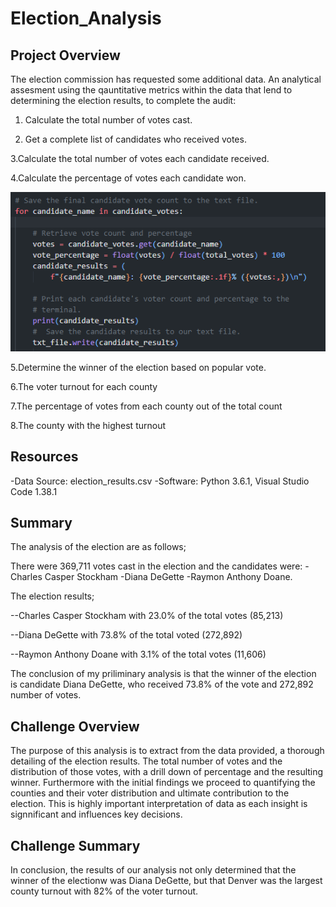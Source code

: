 # Election_Analysis

## Project Overview
  The election commission has requested some additional data. An analytical assesment using the qauntitative metrics within the data that lend to determining the election results, to complete the audit:


  1. Calculate the total number of votes cast.

  2. Get a complete list of candidates who received votes.

  3.Calculate the total number of votes each candidate received.
  
  4.Calculate the percentage of votes each candidate won.
  
  ![Candidate_counts](https://github.com/Jonjos95/Election_Analysis/blob/main/Candidate_counts.png?raw=true)

  5.Determine the winner of the election based on popular vote.

  6.The voter turnout for each county

  7.The percentage of votes from each county out of the total count

  8.The county with the highest turnout

## Resources
-Data Source: election_results.csv
-Software: Python 3.6.1, Visual Studio Code 1.38.1

## Summary

The analysis of the election are as follows;

There were 369,711 votes cast in the election and the candidates were: 
  -Charles Casper Stockham
  -Diana DeGette 
  -Raymon Anthony Doane.

The election results;

  --Charles Casper Stockham with 23.0% of the total votes (85,213)

  --Diana DeGette with 73.8% of the total voted (272,892)
  
  --Raymon Anthony Doane with 3.1% of the total votes (11,606)

The conclusion of my priliminary analysis is that the winner of the election is candidate Diana DeGette, who received 73.8% of the vote and 272,892 number of votes.

## Challenge Overview

The purpose of this analysis is to extract from the data provided, a thorough detailing of the election results. The total number of votes and the distribution of those votes, with a drill down of percentage and the resulting winner. Furthermore with the initial findings we proceed to quantifying the counties and their voter distribution and ultimate contribution to the election. This is highly important interpretation of data as each insight is signnificant and influences key decisions.

## Challenge Summary

In conclusion, the results of our analysis not only determined that the winner of the electionw was Diana DeGette, but that Denver was the largest county turnout with 82% of the voter turnout.
